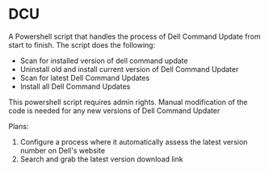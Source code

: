 # DCU

A Powershell script that handles the process of Dell Command Update from start to finish. The script does the following:

- Scan for installed version of dell command update
- Uninstall old and install current version of Dell Command Updater
- Scan for latest Dell Command Updates
- Install all Dell Command Updates

This powershell script requires admin rights. Manual modification of the code is needed for any new versions of Dell Command Updater

Plans:
1. Configure a process where it automatically assess the latest version number on Dell's website
2. Search and grab the latest version download link
